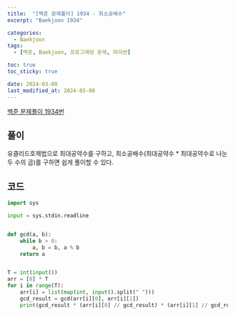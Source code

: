 ```yaml
---
title:  "[백준 문제풀이] 1934 - 최소공배수"
excerpt: "Baekjoon 1934"

categories:
  - Baekjoon
tags:
  - [백준, Baekjoon, 프로그래밍 문제, 파이썬]

toc: true
toc_sticky: true

date: 2024-03-08
last_modified_at: 2024-03-08
---
```


[백준 문제풀이 1934번](https://www.acmicpc.net/problem/1934)
 
## 풀이
유클리드호제법으로 최대공약수를 구하고, 최소공배수(최대공약수 * 최대공약수로 나눈 두 수의 곱)를 구하면 쉽게 풀이할 수 있다.

## 코드

```py
import sys

input = sys.stdin.readline


def gcd(a, b):
    while b > 0:
        a, b = b, a % b
    return a


T = int(input())
arr = [0] * T
for i in range(T):
    arr[i] = list(map(int, input().split(" ")))
    gcd_result = gcd(arr[i][0], arr[i][1])
    print(gcd_result * (arr[i][0] // gcd_result) * (arr[i][1] // gcd_result))
```
